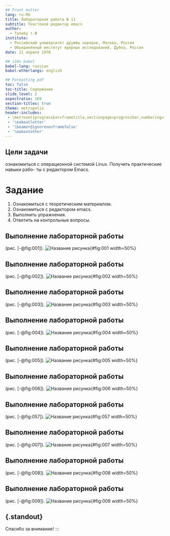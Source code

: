 ```yaml
---
## Front matter
lang: ru-RU
title: Лабораторная работа № 11
subtitle: Текстовой редактор emacs
author:
  - Талебу т.Ф
institute:
  - Российский университет дружбы народов, Москва, Россия
  - Объединённый институт ядерных исследований, Дубна, Россия
date: 11 априля 1970

## i18n babel
babel-lang: russian
babel-otherlangs: english

## Formatting pdf
toc: false
toc-title: Содержание
slide_level: 2
aspectratio: 169
section-titles: true
theme: metropolis
header-includes:
 - \metroset{progressbar=frametitle,sectionpage=progressbar,numbering=fraction}
 - '\makeatletter'
 - '\beamer@ignorenonframefalse'
 - '\makeatother'
---
```


## Цели задачи

ознакомиться с операционной системой Linux. Получить практические навыки рабо-
ты с редактором Emacs.
# Задание 
1. Ознакомиться с теоретическим материалом.
2. Ознакомиться с редактором emacs.
3. Выполнить упражнения.
4. Ответить на контрольные вопросы.

## Выполнение лабораторной работы

(рис. [-@fig:001]).
![Название рисунка](image/1.png){#fig:001 width=50%}
## Выполнение лабораторной работы

(рис. [-@fig:002]).
![Название рисунка](image/2.png){#fig:002 width=50%}

## Выполнение лабораторной работы

(рис. [-@fig:003]).
![Название рисунка](image/3.png){#fig:003 width=50%}

## Выполнение лабораторной работы

(рис. [-@fig:004]).
![Название рисунка](image/4.png){#fig:004 width=50%}

## Выполнение лабораторной работы

(рис. [-@fig:005]).
![Название рисунка](image/5.png){#fig:005 width=50%}
## Выполнение лабораторной работы

(рис. [-@fig:006]).
![Название рисунка](image/6.png){#fig:006 width=50%}
## Выполнение лабораторной работы

(рис. [-@fig:057]).
![Название рисунка](image/57.jpg){#fig:057 width=50%}
## Выполнение лабораторной работы

(рис. [-@fig:007]).
![Название рисунка](image/7.png){#fig:007 width=50%}

## Выполнение лабораторной работы
(рис. [-@fig:008]).
![Название рисунка](image/8.png){#fig:008 width=50%}

## Выполнение лабораторной работы

(рис. [-@fig:009]).
![Название рисунка](image/9.png){#fig:009 width=50%}

## {.standout}

Спасибо за внимание!
:::

